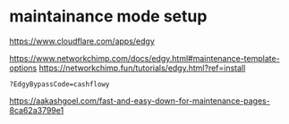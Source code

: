 # maintainance mode setup

https://www.cloudflare.com/apps/edgy


https://www.networkchimp.com/docs/edgy.html#maintenance-template-options
https://networkchimp.fun/tutorials/edgy.html?ref=install

`?EdgyBypassCode=cashflowy`

https://aakashgoel.com/fast-and-easy-down-for-maintenance-pages-8ca62a3799e1